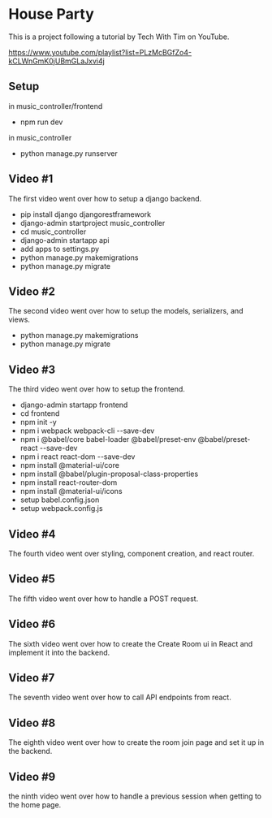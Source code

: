 # House Party

This is a project following a tutorial by Tech With Tim on YouTube.

https://www.youtube.com/playlist?list=PLzMcBGfZo4-kCLWnGmK0jUBmGLaJxvi4j

## Setup

in music_controller/frontend
- npm run dev

in music_controller
- python manage.py runserver

## Video #1

The first video went over how to setup a django backend.

- pip install django djangorestframework
- django-admin startproject music_controller
- cd music_controller
- django-admin startapp api
- add apps to settings.py
- python manage.py makemigrations
- python manage.py migrate

## Video #2

The second video went over how to setup the models, serializers, and views.

- python manage.py makemigrations
- python manage.py migrate

## Video #3

The third video went over how to setup the frontend.

- django-admin startapp frontend
- cd frontend
- npm init -y
- npm i webpack webpack-cli --save-dev
- npm i @babel/core babel-loader @babel/preset-env @babel/preset-react --save-dev
- npm i react react-dom --save-dev
- npm install @material-ui/core
- npm install @babel/plugin-proposal-class-properties
- npm install react-router-dom
- npm install @material-ui/icons
- setup babel.config.json
- setup webpack.config.js

## Video #4 

The fourth video went over styling, component creation, and react router.

## Video #5

The fifth video went over how to handle a POST request.

## Video #6

The sixth video went over how to create the Create Room ui in React and implement it into the backend.

## Video #7

The seventh video went over how to call API endpoints from react. 

## Video #8 

The eighth video went over how to create the room join page and set it up in the backend.

## Video #9

the ninth video went over how to handle a previous session when getting to the home page. 
